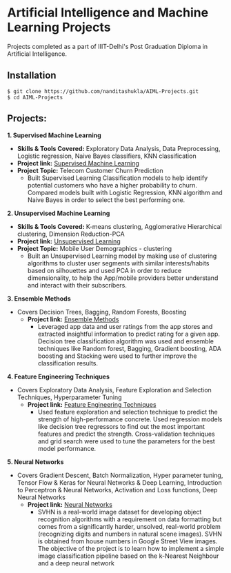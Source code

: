 # Artificial Intelligence and Machine Learning Projects
Projects completed as a part of IIIT-Delhi's Post Graduation Diploma in Artificial Intelligence.

## Installation
```
$ git clone https://github.com/nanditashukla/AIML-Projects.git
$ cd AIML-Projects
```

## Projects:
**1. Supervised Machine Learning**
   - **Skills & Tools Covered:** Exploratory Data Analysis, Data Preprocessing, Logistic regression, Naive Bayes classifiers, KNN classification
   - **Project link:** [Supervised Machine Learning](https://nbviewer.org/github/nanditashukla/AIML-Projects/blob/main/01_Supervised%20Machine%20Learning/PROJECT_1.ipynb)
   - **Project Topic:** Telecom Customer Churn Prediction
      - Built Supervised Learning Classification models to help identify potential customers who have a higher probability to churn. Compared models built with Logistic Regression, KNN algorithm and Naive Bayes in order to select the best performing one.
          
**2. Unsupervised Machine Learning**
   - **Skills & Tools Covered:** K-means clustering, Agglomerative Hierarchical clustering, Dimension Reduction-PCA
   - **Project link:** [Unsupervised Learning](https://nbviewer.org/github/nanditashukla/AIML-Projects/blob/main/02_Unsupervised%20Machine%20Learning/PROJECT_2.ipynb)
   - **Project Topic:** Mobile User Demographics - clustering
      - Built an Unsupervised Learning model by making use of clustering algorithms to cluster user segments with similar interests/habits based on silhouettes and used PCA in order to reduce dimensionality, to help the App/mobile providers better understand and interact with their subscribers. 

**3. Ensemble Methods**
   - Covers Decision Trees, Bagging, Random Forests, Boosting
      - **Project link:** [Ensemble Methods](https://nbviewer.org/github/nanditashukla/AIML-Projects/blob/main/03_Ensemble%20Methods/Project_1_Final.ipynb)
         - Leveraged app data and user ratings from the app stores and extracted insightful information to predict rating for a given app. Decision tree classification algorithm was used and ensemble techniques like Random forest, Bagging, Gradient boosting, ADA boosting and Stacking were used to further improve the classification results.

**4. Feature Engineering Techniques**
   - Covers Exploratory Data Analysis, Feature Exploration and Selection Techniques, Hyperparameter Tuning
      - **Project link:** [Feature Engineering Techniques](https://nbviewer.org/github/nanditashukla/AIML-Projects/blob/main/04_Feature%20Engineering%20Techniques/project_2.ipynb)
        - Used feature exploration and selection technique to predict the strength of high-performance concrete. Used regression models like decision tree regressors to find out the most important features and predict the strength. Cross-validation techniques and grid search were used to tune the parameters for the best model performance.

**5. Neural Networks**
   - Covers Gradient Descent, Batch Normalization, Hyper parameter tuning, Tensor Flow & Keras for Neural Networks & Deep Learning, Introduction to Perceptron & Neural Networks, Activation and Loss functions, Deep Neural Networks
      - **Project link:** [Neural Networks](https://nbviewer.org/github/nanditashukla/AIML-Projects/blob/main/05_Neural%20Networks/Nandita_DL_Project_1.ipynb)
        - SVHN is a real-world image dataset for developing object recognition algorithms with a requirement on data formatting but comes from a significantly harder, unsolved, real-world problem (recognizing digits and numbers in natural scene images). SVHN is obtained from house numbers in Google Street View images. The objective of the project is to learn how to implement a simple image classification pipeline based on the k-Nearest Neighbour and a deep neural network

          
